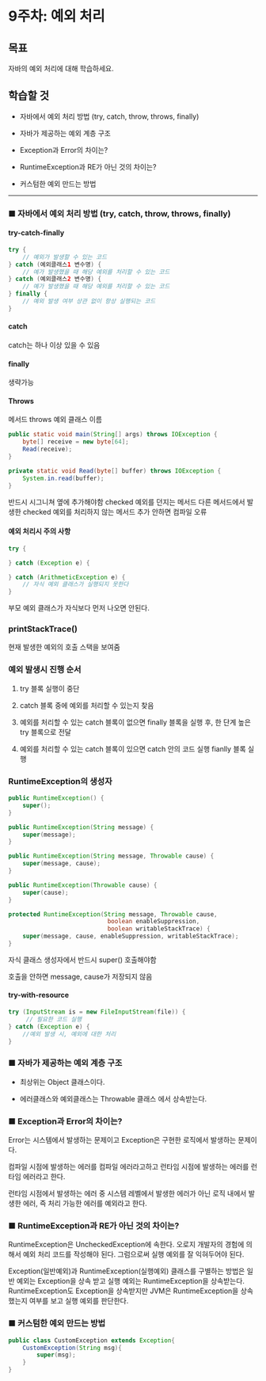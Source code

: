 # 9주차: 예외 처리

## 목표

자바의 예외 처리에 대해 학습하세요.

## 학습할 것

- 자바에서 예외 처리 방법 (try, catch, throw, throws, finally)

- 자바가 제공하는 예외 계층 구조
- Exception과 Error의 차이는?
- RuntimeException과 RE가 아닌 것의 차이는?
- 커스텀한 예외 만드는 방법

---

### ■ 자바에서 예외 처리 방법 (try, catch, throw, throws, finally)

#### try-catch-finally

```java
try {
	// 예외가 발생할 수 있는 코드
} catch (예외클래스1 변수명) {
	// 예가 발생했을 때 해당 예외를 처리할 수 있는 코드
} catch (예외클래스2 변수명) {
	// 예가 발생했을 때 해당 예외를 처리할 수 있는 코드
} finally {
	// 예외 발생 여부 상관 없이 항상 실행되는 코드
}
```

#### catch

catch는 하나 이상 있을 수 있음

#### finally

생략가능

#### Throws

메서드 throws 예외 클래스 이름

```java
public static void main(String[] args) throws IOException {
    byte[] receive = new byte[64];
    Read(receive);
}

private static void Read(byte[] buffer) throws IOException {
    System.in.read(buffer);
}
```

반드시 시그니쳐 옆에 추가해야함
checked 예외를 던지는 메서드
다른 메서드에서 발생한 checked 예외를 처리하지 않는 메서드
추가 안하면 컴파일 오류

#### 예외 처리시 주의 사항

```java
try {

} catch (Exception e) {

} catch (ArithmeticException e) {
	// 자식 예외 클래스가 실행되지 못한다
}
```

부모 예외 클래스가 자식보다 먼저 나오면 안된다.

### printStackTrace()

현재 발생한 예외의 호출 스택을 보여줌

### 예외 발생시 진행 순서

1. try 블록 실행이 중단

2. catch 블록 중에 예외를 처리할 수 있는지 찾음

3. 예외를 처리할 수 있는 catch 블록이 없으면 finally 블록을 실행 후, 한 단계 높은 try 블록으로 전달

4. 예외를 처리할 수 있는 catch 블록이 있으면 catch 안의 코드 실행 fianlly 블록 실행

### RuntimeException의 생성자

```java
public RuntimeException() {
    super();
}

public RuntimeException(String message) {
    super(message);
}

public RuntimeException(String message, Throwable cause) {
    super(message, cause);
}

public RuntimeException(Throwable cause) {
    super(cause);
}

protected RuntimeException(String message, Throwable cause,
                            boolean enableSuppression,
                            boolean writableStackTrace) {
    super(message, cause, enableSuppression, writableStackTrace);
}
```

자식 클래스 생성자에서 반드시 super() 호출해야함

호출을 안하면 message, cause가 저장되지 않음



#### try-with-resource

```java
try (InputStream is = new FileInputStream(file)) {
     // 필요한 코드 실행
} catch (Exception e) {
    //예외 발생 시, 예외에 대한 처리
}
```


### ■ 자바가 제공하는 예외 계층 구조

- 최상위는 Object 클래스이다.

- 에러클래스와 예외클래스는 Throwable 클래스 에서 상속받는다.

### ■ Exception과 Error의 차이는?

Error는 시스템에서 발생하는 문제이고 Exception은 구현한 로직에서 발생하는 문제이다.

컴파일 시점에 발생하는 에러를 컴파일 에러라고하고 런타임 시점에 발생하는 에러를 런타임 에러라고 한다.

런타임 시점에서 발생하는 에러 중 시스템 레벨에서 발생한 에러가 아닌 로직 내에서 발생한 에러, 즉 처리 가능한 에러를 예외라고 한다.

### ■ RuntimeException과 RE가 아닌 것의 차이는?

RuntimeException은 UncheckedException에 속한다. 오로지 개발자의 경험에 의해서 예외 처리 코드를 작성해야 된다. 그럼으로써 실행 예외를 잘 익혀두어야 된다. 

Exception(일반예외)과 RuntimeException(실행예외) 클래스를 구별하는 방법은 일반 예외는 Exception을 상속 받고 실행 예외는 RuntimeException을 상속받는다. RuntimeException도 Exception을 상속받지만 JVM은 RuntimeException을 상속했는지 여부를 보고 실행 예외를 판단한다. 

### ■ 커스텀한 예외 만드는 방법

```java
public class CustomException extends Exception{
    CustomException(String msg){
        super(msg);
    }
}
```